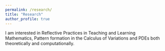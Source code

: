 ```yaml
---
permalink: /research/
title: "Research"
author_profile: true
---
```


I am interested in Reflective Practices in Teaching and Learning Mathematics, Pattern formation in the Calculus of Variations and PDEs both theoretically and computationally.
